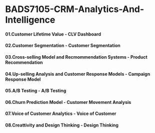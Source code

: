 # BADS7105-CRM-Analytics-And-Intelligence

#### 01.Customer Lifetime Value - CLV Dashboard
#### 02.Customer Segmentation - Customer Segmentation
#### 03.Cross-selling Model and Recmommendation Systems - Product Recommendation
#### 04.Up-selling Analysis and Customer Response Models - Campaign Response Model
#### 05.A/B Testing - A/B Testing
#### 06.Churn Prediction Model - Customer Movement Analysis
#### 07.Voice of Customer Analytics - Voice of Customer
#### 08.Creattivity and Design Thinking - Design Thinking
